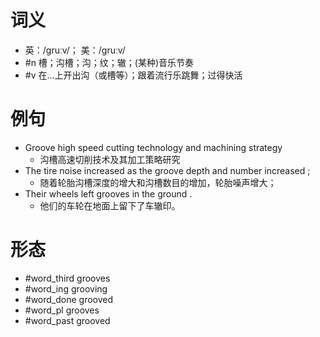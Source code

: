 # 词义
- 英：/ɡruːv/； 美：/ɡruːv/
- #n 槽；沟槽；沟；纹；辙；(某种)音乐节奏
- #v 在…上开出沟（或槽等）；跟着流行乐跳舞；过得快活
# 例句
- Groove high speed cutting technology and machining strategy
	- 沟槽高速切削技术及其加工策略研究
- The tire noise increased as the groove depth and number increased ;
	- 随着轮胎沟槽深度的增大和沟槽数目的增加，轮胎噪声增大；
- Their wheels left grooves in the ground .
	- 他们的车轮在地面上留下了车辙印。
# 形态
- #word_third grooves
- #word_ing grooving
- #word_done grooved
- #word_pl grooves
- #word_past grooved
